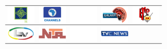 | ![](https://raw.githubusercontent.com/RevGear/logo/master/Countries/NG/Arewa24.png) | ![](https://raw.githubusercontent.com/RevGear/logo/master/Countries/NG/ChannelsTV.png) | ![](https://raw.githubusercontent.com/RevGear/logo/master/Countries/NG/EmmanuelTV.png) | ![](https://raw.githubusercontent.com/RevGear/logo/master/Countries/NG/GalaxyTV.png) | ![](https://raw.githubusercontent.com/RevGear/logo/master/Countries/NG/HipTV.png) | 
|:---:|:---:|:---:|:---:|:---:| 
| ![](https://raw.githubusercontent.com/RevGear/logo/master/Countries/NG/LagosTV.png) | ![](https://raw.githubusercontent.com/RevGear/logo/master/Countries/NG/NTA.png) | ![](https://raw.githubusercontent.com/RevGear/logo/master/Countries/NG/SpiceTV.png) | ![](https://raw.githubusercontent.com/RevGear/logo/master/Countries/NG/TVCNews.png)  | 

